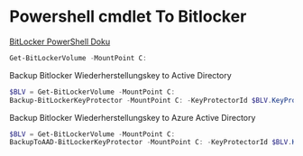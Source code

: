 # Powershell cmdlet To Bitlocker

[BitLocker PowerShell Doku](https://learn.microsoft.com/en-us/powershell/module/bitlocker/?view=windowsserver2025-ps)

```powershell
Get-BitLockerVolume -MountPoint C:
```

Backup Bitlocker Wiederherstellungskey to Active Directory
```powershell
$BLV = Get-BitLockerVolume -MountPoint C:
Backup-BitLockerKeyProtector -MountPoint C: -KeyProtectorId $BLV.KeyProtector[1].KeyProtectorId
```

Backup Bitlocker Wiederherstellungskey to Azure Active Directory
```powershell
$BLV = Get-BitLockerVolume -MountPoint C:
BackupToAAD-BitLockerKeyProtector -MountPoint C: -KeyProtectorId $BLV.KeyProtector[1].KeyProtectorId
```